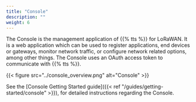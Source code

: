 ```yaml
---
title: "Console"
description: ""
weight: 6
---
```


The Console is the management application of {{% tts %}} for LoRaWAN. It is a web application which can be used to register applications, end devices or gateways, monitor network traffic, or configure network related options, among other things. The Console uses an OAuth access token to communicate with {{% tts %}}.

<!--more-->

{{< figure src="../console_overview.png" alt="Console" >}}

See the [Console Getting Started guide]({{< ref "/guides/getting-started/console" >}}), for detailed instructions regarding the Console.
